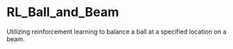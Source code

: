 # RL_Ball_and_Beam
Utilizing reinforcement learning to balance a ball at a specified location on a beam.

